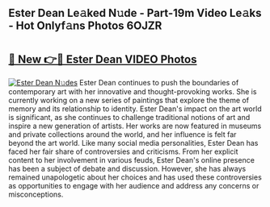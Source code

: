 ## Ester Dean Le𝚊ked N𝚞de - Part-19m Video Le𝚊ks - Hot Onlyf𝚊ns Photos 6OJZR

# <h2><a href="http://ab61730.deff.icu/?id=Ester+Dean">🔗 New 👉🔴 Ester Dean VIDEO Photos</a></h2>

[![Ester Dean N𝚞des](https://i.imgur.com/rIISA9y.gif)](http://ab61730.deff.icu/?id=Ester+Dean)
Ester Dean continues to push the boundaries of contemporary art with her innovative and thought-provoking works. She is currently working on a new series of paintings that explore the theme of memory and its relationship to identity. Ester Dean's impact on the art world is significant, as she continues to challenge traditional notions of art and inspire a new generation of artists. Her works are now featured in museums and private collections around the world, and her influence is felt far beyond the art world. Like many social media personalities, Ester Dean has faced her fair share of controversies and criticisms. From her explicit content to her involvement in various feuds, Ester Dean's online presence has been a subject of debate and discussion. However, she has always remained unapologetic about her choices and has used these controversies as opportunities to engage with her audience and address any concerns or misconceptions.
